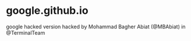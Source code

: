 # google.github.io
google hacked version 
hacked by Mohammad Bagher Abiat (@MBAbiat) in @TerminalTeam
